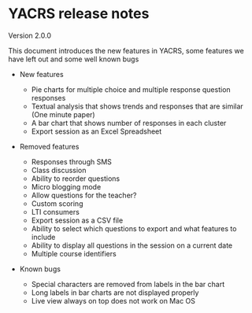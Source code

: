 # YACRS release notes
Version 2.0.0

This document introduces the new features in YACRS, some features we have left out and some well known bugs

* New features
    * Pie charts for multiple choice and multiple response question responses
    * Textual analysis that shows trends and responses that are similar (One minute paper)
    * A bar chart that shows number of responses in each cluster
    * Export session as an Excel Spreadsheet

* Removed features
    * Responses through SMS
    * Class discussion
    * Ability to reorder questions
    * Micro blogging mode
    * Allow questions for the teacher?
    * Custom scoring
    * LTI consumers
    * Export session as a CSV file
    * Ability to select which questions to export and what features to include
    * Ability to display all questions in the session on a current date
    * Multiple course identifiers

* Known bugs
    * Special characters are removed from labels in the bar chart
    * Long labels in bar charts are not displayed properly
    * Live view always on top does not work on Mac OS